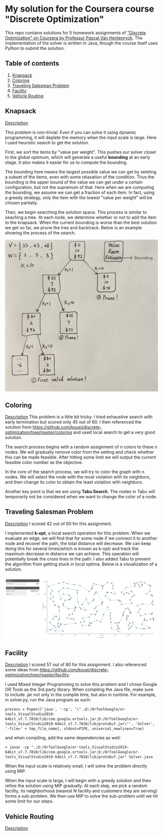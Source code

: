# My solution for the Coursera course "Discrete Optimization"

This repo contains solutions for 5 homework assignments of ["Discrete Optimization" on Coursera by Professor Pascal Van Hentenryck](https://www.coursera.org/learn/discrete-optimization). The implementation of the solver is written in Java, though the course itself uses Python to submit the solution.

## Table of contents
1. [Knapsack](#Chapter1)
2. [Coloring](#Chapter2)
3. [Traveling Salesman Problem](#Chapter3)
4. [Facility](#Chapter4)
5. [Vehicle Routing](#Chapter5)

<a name="Chapter1"></a>
## Knapsack
[Description](./knapsack/handout.pdf)

This problem is non-trivial. Even if you can solve it using dynamic programming, it will deplete the memory when the input scale is large. Here I used heuristic search to get the solution.

First, we sort the items by "value per weight". This pushes our solver closer to the global optimum, which will generate a useful **bounding** at an early stage. It also makes it easier for us to compute the bounding.

The bounding here means the largest possible value we can get by seleting a subset of the items, even with some relaxation of the condition. Thus the bounding is the upper bound of the value we can get under a certain configuration, but not the supremum of that. Here when we are computing the bounding, we assume we can get a fraction of each item. In fact, using a greedy strategy, only the item with the lowest "value per weight" will be chosen partially.

Then, we begin searching the solution space. This process is similar to seaching a tree. At each node, we determine whether or not to add the item to the knapsack. When the current bounding is worse than the best solution we get so far, we prune the tree and backtrack. Below is an example showing the process of the search.

![](./images/knapsack.jpg)

<a name="Chapter2"></a>
## Coloring
[Description](./coloring/handout.pdf)
This problem is a little bit tricky. I tried exhaustive search with early termination but scored only 45 out of 60. I then referenced the solution from https://github.com/kouei/discrete-optimization/tree/master/coloring and used local search to get a very good solution.

The search process begins with a random assignment of n colors to these n nodes. We will gradually remove color from the setting and check whether this can be made feasible. After hitting some limit we will output the current feasible color number as the objective.

In the core of the search process, we will try to color the graph with n nodes. We will select the node with the most violation with its neighbors, and then change its color to obtain the least violation with neighbors.

Another key point is that we are using **Tabu Search**. The nodes in Tabu will temporarily not be considered when we want to change the color of a node.

<a name="Chapter3"></a>
## Traveling Salesman Problem
[Description](./tsp/handout.pdf)
I scored 42 out of 60 for this assignment.

I implemented **k-opt**, a local search operation for this problem. When we evaluate an edge, we will find that for some node if we connect it to another node and recover the path, the total distance will decrease. We can keep doing this for several times(which is known as k-opt) and track the maximum decrease in distance we can achieve. This operation will potentially break the cross lines in the path. I also added Tabu to prevent the algorithm from getting stuck in local optima. Below is a visualization of a solution.

![](./images/tsp.JPG)

<a name="Chapter4"></a>
## Facility
[Description](./facility/handout.pdf)
I scored 57 out of 80 for this assignment. I also referenced some ideas from https://github.com/kouei/discrete-optimization/tree/master/facility.

I used Mixed Integer Programming to solve this problem and I chose Google OR Tools as the 3rd party library. When compiling the Java file, make sure to include .jar not only in the compile time, but also in runtime. For example, in solver.py, run the Java program as such:

```
process = Popen(['java', '-cp', '\".;D:/OrToolGoogle/or-tools_VisualStudio2019-64bit_v7.7.7810/lib/com.google.ortools.jar;D:/OrToolGoogle/or-tools_VisualStudio2019-64bit_v7.7.7810/lib/protobuf.jar\"', 'Solver', '-file=' + tmp_file_name], stdout=PIPE, universal_newlines=True)
```

and when compiling, add the same dependencies as well:

```
> javac -cp ".;D:/OrToolGoogle/or-tools_VisualStudio2019-64bit_v7.7.7810/lib/com.google.ortools.jar;D:/OrToolGoogle/or-tools_VisualStudio2019-64bit_v7.7.7810/lib/protobuf.jar" Solver.java
```

When the input scale is relatively small, I will solve the problem directly using MIP.

When the input scale is large, I will begin with a greedy solution and then refine the solution using MIP gradually. At each step, we pick a random facility, its neighborhood (nearest N facility and customers they are serving) forms a sub-problem. We then use MIP to solve the sub-problem until we hit some limit for our steps.

<a name="Chapter5"></a>
## Vehicle Routing
[Description](./vrp/handout.pdf)
